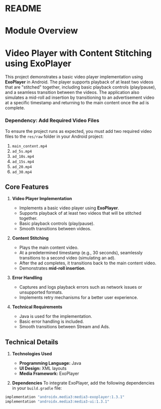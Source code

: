 # README #

# **Module Overview**

# Video Player with Content Stitching using ExoPlayer

This project demonstrates a basic video player implementation using **ExoPlayer** in Android. The player supports playback of at least two videos that are "stitched" together, including basic playback controls (play/pause), and a seamless transition between the videos. The application also simulates a mid-roll ad insertion by transitioning to an advertisement video at a specific timestamp and returning to the main content once the ad is complete.

### Dependency: Add Required Video Files

To ensure the project runs as expected, you must add two required video files to the `res/raw` folder in your Android project:

1. `main_content.mp4`
2. `ad_5s.mp4`
3. `ad_10s.mp4`
4. `ad_15s.mp4`
5. `ad_20.mp4`
6. `ad_30.mp4`

## Core Features

1. **Video Player Implementation**
    - Implements a basic video player using **ExoPlayer**.
    - Supports playback of at least two videos that will be stitched together.
    - Basic playback controls (play/pause).
    - Smooth transitions between videos.

2. **Content Stitching**
    - Plays the main content video.
    - At a predetermined timestamp (e.g., 30 seconds), seamlessly transitions to a second video (simulating an ad).
    - After the ad completes, it transitions back to the main content video.
    - Demonstrates **mid-roll insertion**.

3. **Error Handling**
    - Captures and logs playback errors such as network issues or unsupported formats.
    - Implements retry mechanisms for a better user experience.

4. **Technical Requirements**
    - Java is used for the implementation.
    - Basic error handling is included.
    - Smooth transitions between Stream and Ads.

## Technical Details

1. **Technologies Used**
    - **Programming Language:** Java
    - **UI Design:** XML layouts
    - **Media Framework:** ExoPlayer

2. **Dependencies**
To integrate ExoPlayer, add the following dependencies in your `build.gradle` file:
```gradle
implementation "androidx.media3:media3-exoplayer:1.3.1"
implementation "androidx.media3:media3-ui:1.3.1"


